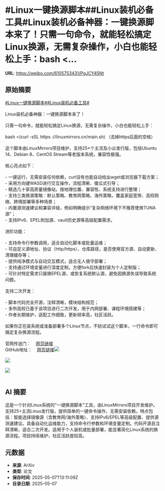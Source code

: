 # #Linux一键换源脚本##Linux装机必备工具#Linux装机必备神器：一键换源脚本来了！只需一句命令，就能轻松搞定Linux换源，无需复杂操作，小白也能轻松上手：bash <...

**URL**: https://weibo.com/6105753431/PqJCY45Nt

## 原始摘要

<a href="https://m.weibo.cn/search?containerid=231522type%3D1%26t%3D10%26q%3D%23Linux%E4%B8%80%E9%94%AE%E6%8D%A2%E6%BA%90%E8%84%9A%E6%9C%AC%23&amp;extparam=%23Linux%E4%B8%80%E9%94%AE%E6%8D%A2%E6%BA%90%E8%84%9A%E6%9C%AC%23" data-hide=""><span class="surl-text">#Linux一键换源脚本#</span></a><a href="https://m.weibo.cn/search?containerid=231522type%3D1%26t%3D10%26q%3D%23Linux%E8%A3%85%E6%9C%BA%E5%BF%85%E5%A4%87%E5%B7%A5%E5%85%B7%23&amp;extparam=%23Linux%E8%A3%85%E6%9C%BA%E5%BF%85%E5%A4%87%E5%B7%A5%E5%85%B7%23" data-hide=""><span class="surl-text">#Linux装机必备工具#</span></a><br><br>Linux装机必备神器：一键换源脚本来了！<br><br>只需一句命令，就能轻松搞定Linux换源，无需复杂操作，小白也能轻松上手：<br><br>bash &lt;(curl -sSL https ://linuxmirrors.cn/main.sh)  （去掉https后面的空格）<br><br>这个脚本由LinuxMirrors项目维护，支持25+个主流及小众发行版，包括Ubuntu 14、Debian 8、CentOS Stream等老版本系统，兼容性极强。<br><br>核心亮点如下：<br><br>- 一键运行，无需安装任何依赖，curl没有也能自动给出wget或浏览器下载方案；<br>- 采用方向键WASD进行交互操作，流程清晰、傻瓜式引导；<br>- 精选几十家高质量镜像站，按地理位置、兼容性、系统支持进行整理；<br>- 支持三类换源策略：默认策略、教育网策略、海外策略，覆盖家庭宽带、高校网络、跨境部署等多种场景；<br>- 内置源测速建议和兼容评级，例如明确提示“复杂网络环境下不推荐使用TUNA源”；<br>- 支持IPv6、EPEL附加源、vault历史源等高级配置需求。<br>    <br>进阶功能：<br><br>- 支持命令行参数调用，适合自动化脚本或批量运维；<br>- 可自定义源地址、协议（http/https）、仓库路径，是否使用官方源、自动更新、清理缓存等；<br>- 提供纯净模式与自动交互模式，适合无人值守部署；<br>- 支持通过环境变量进行深度定制，方便fork后快速封装为个人定制版；<br>- 可针对特定需求只替换EPEL源，或恢复系统默认源，避免因换源失误导致系统问题。<br>    <br>支持二次开发：<br><br>- 脚本代码完全开源，注释清晰，模块结构规范；<br>- 多所高校已基于该项目进行二次开发，用于内网部署、课程环境搭建等；    <br>- 作者长期维护，适配工作细致，更新频率高，社区活跃。<br>    <br>如果你正在装系统或准备部署多个Linux节点，不妨试试这个脚本，一行命令即可搞定复杂换源流程。<br><br>官网传送门：<a href="https://weibo.cn/sinaurl?u=https%3A%2F%2Flinuxmirrors.cn" data-hide=""><span class="url-icon"><img style="width: 1rem;height: 1rem" src="https://h5.sinaimg.cn/upload/2015/09/25/3/timeline_card_small_web_default.png" referrerpolicy="no-referrer"></span><span class="surl-text">网页链接</span></a><br>GitHub地址：<a href="https://weibo.cn/sinaurl?u=https%3A%2F%2Fgithub.com%2FSuperManito%2FLinuxMirrors2" data-hide=""><span class="url-icon"><img style="width: 1rem;height: 1rem" src="https://h5.sinaimg.cn/upload/2015/09/25/3/timeline_card_small_web_default.png" referrerpolicy="no-referrer"></span><span class="surl-text">网页链接</span></a><img style="" src="https://tvax1.sinaimg.cn/large/006Fd7o3gy1i1722gluvuj31s02k71kx.jpg" referrerpolicy="no-referrer"><br><br><img style="" src="https://tvax2.sinaimg.cn/large/006Fd7o3gy1i1722irdzaj30zk0ip7ck.jpg" referrerpolicy="no-referrer"><br><br><img style="" src="https://tvax4.sinaimg.cn/large/006Fd7o3gy1i1722k0rxzj323s1e7axl.jpg" referrerpolicy="no-referrer"><br><br>

## AI 摘要

这是一个针对Linux系统的"一键换源脚本"工具，由LinuxMirrors项目开发维护。支持25+主流Linux发行版，提供简单的一键命令操作，无需安装依赖。特点包括：智能选择镜像源（含教育网/海外策略）、支持IPv6/EPEL等高级配置、提供源测速建议。具备自动化运维能力，支持命令行参数和环境变量定制。代码开源且注释清晰，适合二次开发。适用于个人装机或批量部署，能显著简化Linux系统的换源流程。项目持续维护，社区活跃度较高。

## 元数据

- **来源**: ArXiv
- **类型**: 论文
- **保存时间**: 2025-05-07T13:11:09Z
- **目录日期**: 2025-05-07
